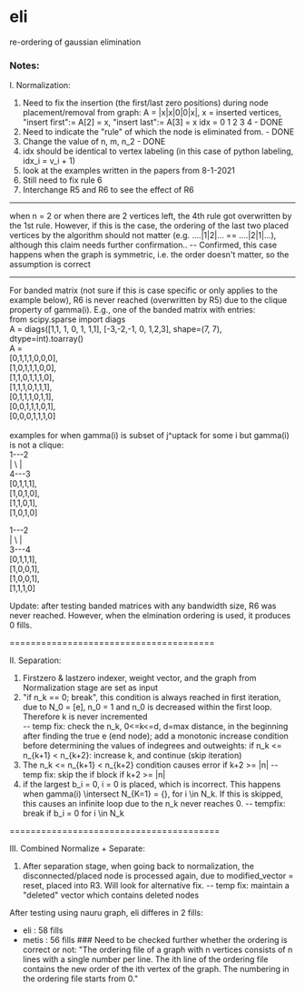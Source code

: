 # eli

re-ordering of gaussian elimination

### Notes:
I. Normalization:
1. Need to fix the insertion (the first/last zero positions) during node placement/removal from graph:
    A = |x|x|0|0|x|, x = inserted vertices, "insert first":= A[2] = x, "insert last":= A[3] = x
    idx = 0 1 2 3 4 - DONE
2. Need to indicate the "rule" of which the node is eliminated from. - DONE
3. Change the value of n, m, n_2 - DONE
4. idx should be identical to vertex labeling (in this case of python labeling, idx_i = v_i + 1)
5. look at the examples written in the papers from 8-1-2021
6. Still need to fix rule 6
7. Interchange R5 and R6 to see the effect of R6

******
when n = 2 or when there are 2 vertices left, the 4th rule got overwritten by the 1st rule. However, if this is the case, the ordering of the last two placed vertices by the algorithm should not matter (e.g. ....|1|2|... == ....|2|1|...), although this claim needs further confirmation.. -- Confirmed, this case happens when the graph is symmetric, i.e. the order doesn't matter, so the assumption is correct

******
For banded matrix (not sure if this is case specific or only applies to the example below), R6 is never reached (overwritten by R5) due to the clique property of gamma(i).
E.g., one of the banded matrix with entries: <br/>
from scipy.sparse import diags <br/>
A = diags([1,1, 1, 0, 1, 1,1], [-3,-2,-1, 0, 1,2,3], shape=(7, 7), dtype=int).toarray() <br/>
A = <br/>
[0,1,1,1,0,0,0], <br/>
[1,0,1,1,1,0,0], <br/>
[1,1,0,1,1,1,0], <br/>
[1,1,1,0,1,1,1], <br/>
[0,1,1,1,0,1,1], <br/>
[0,0,1,1,1,0,1], <br/>
[0,0,0,1,1,1,0] <br/>
 <br/>
examples for when gamma(i) is subset of j^uptack for some i but gamma(i) is not a clique: <br/>
1---2 <br/>
| \ | <br/>
4---3 <br/>
[0,1,1,1], <br/>
[1,0,1,0], <br/>
[1,1,0,1], <br/>
[1,0,1,0] <br/>

1---2 <br/>
| \ | <br/>
3---4 <br/>
[0,1,1,1], <br/>
[1,0,0,1], <br/>
[1,0,0,1], <br/>
[1,1,1,0]  

Update: after testing banded matrices with any bandwidth size, R6 was never reached. However, when the elmination ordering is used, it produces 0 fills.

=======================================  

II. Separation:
1. Firstzero & lastzero indexer, weight vector, and the graph from Normalization stage are set as input
2. "if n_k == 0; break", this condition is always reached in first iteration, due to N_0 = [e], n_0 = 1 and n_0 is decreased within the first loop. Therefore k is never incremented  
-- temp fix: check the n_k, 0<=k<=d, d=max distance, in the beginning after finding the true e (end node); add a monotonic increase condition before determining the values of indegrees and outweights: if n_k <= n_{k+1} < n_{k+2}: increase k, and continue (skip iteration)
3. The n_k <= n_{k+1} < n_{k+2} condition causes error if k+2 >= |n|
-- temp fix: skip the if block if k+2 >= |n|
4. if the largest b_i = 0, i = 0 is placed, which is incorrect. This happens when gamma(i) \intersect N_{K=1} = {}, for i \in N_k. If this is skipped, this causes an infinite loop due to the n_k never reaches 0.
-- tempfix: break if b_i = 0 for i \in N_k

========================================  

III. Combined Normalize + Separate:
1. After separation stage, when going back to normalization, the disconnected/placed node is processed again, due to modified_vector = reset, placed into R3. Will look for alternative fix.
-- temp fix: maintain a "deleted" vector which contains deleted nodes

After testing using nauru graph, eli differes in 2 fills:  
- eli : 58 fills
- metis : 56 fills ### Need to be checked further whether the ordering is correct or not: "The ordering file of a graph with n vertices consists of n lines with a single number per line. The ith line of the ordering file contains the new order of the ith vertex of the graph. The numbering in the ordering file starts from 0."